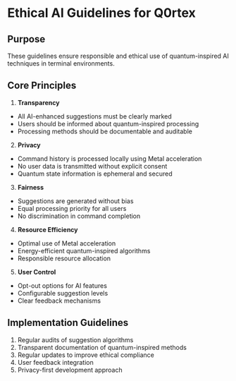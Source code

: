 # Ethical AI Guidelines for Q0rtex

## Purpose
These guidelines ensure responsible and ethical use of quantum-inspired AI techniques in terminal environments.

## Core Principles

1. **Transparency**
- All AI-enhanced suggestions must be clearly marked
- Users should be informed about quantum-inspired processing
- Processing methods should be documentable and auditable

2. **Privacy**
- Command history is processed locally using Metal acceleration
- No user data is transmitted without explicit consent
- Quantum state information is ephemeral and secured

3. **Fairness**
- Suggestions are generated without bias
- Equal processing priority for all users
- No discrimination in command completion

4. **Resource Efficiency**
- Optimal use of Metal acceleration
- Energy-efficient quantum-inspired algorithms
- Responsible resource allocation

5. **User Control**
- Opt-out options for AI features
- Configurable suggestion levels
- Clear feedback mechanisms

## Implementation Guidelines

1. Regular audits of suggestion algorithms
2. Transparent documentation of quantum-inspired methods
3. Regular updates to improve ethical compliance
4. User feedback integration
5. Privacy-first development approach


